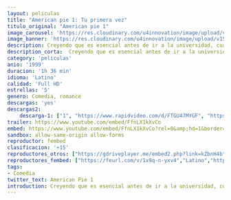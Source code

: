 ```yaml
---
layout: peliculas
title: "American pie 1: Tu primera vez"
titulo_original: "American pie 1"
image_carousel: 'https://res.cloudinary.com/u4innovation/image/upload/v1559522839/pie1-min_pebvw0.jpg'
image_banner: 'https://res.cloudinary.com/u4innovation/image/upload/v1559522839/pie1-bannr-min_wtzhyr.jpg'
description: Creyendo que es esencial antes de ir a la universidad, cuatro adolescentes se comprometen a perder su virginidad y entran en un pacto, cada uno tratando de ser el primero, se encuentran con niveles de éxito y fracaso variable.
description_corta:  Creyendo que es esencial antes de ir a la universidad, cuatro adolescentes se comprometen a perder su virginidad y entran en un pacto, cada uno tratando de ser el primero, se encuentran con niveles de éxito y fracaso variable.
category: 'peliculas'
anio: '1999'
duracion: '1h 36 min'
idioma: 'Latino'
calidad: 'Full HD'
estrellas: '5'
genero: Comedia, romance
descargas: 'yes'
descargas2:
    descarga-1: ["1", "https://www.rapidvideo.com/d/FTGU47MYGF", "https://www.google.com/s2/favicons?domain=openload.co","OpenLoad","https://res.cloudinary.com/imbriitneysam/image/upload/v1541473684/mexico.png", "Latino", "Full HD"]
trailer: https://www.youtube.com/embed/FfnLX1kXvCo
embed: https://www.youtube.com/embed/FfnLX1kXvCo?rel=0&amp;hd=1&border=0&wmode=opaque&enablejsapi=1&modestbranding=1&controls=1&showinfo=1
sandbox: allow-same-origin allow-forms
reproductor: fembed
clasificacion: '+15'
reproductores_otros: ["https://gdriveplayer.me/embed2.php?link=kZbnH4bfrW1kIboT4s8GuweoI5XlM5%252BsOf%252FMbpnQXuiFVz3igHciybSazFBxh8BAEeKYKHctpZQdMmFI%252F2aaroj1ar7ajSwNz9mT7Gq7YWE%252BobB1dc4XB1qkQIyRMsrjEc8QwpY%252BagcK7yZnBEQwm9QnSqeH7jH8H3ZQ1BjqMMf3Wd3NkAP9e%252FNiAISVdXwBA%253D","Latino","https://gdriveplayer.me/embed2.php?link=xIdLxsaYaMfoqKg3OrxUTQ0%252BvVzYFZzx9lDAMWXGhXitSA098NOFw8e0DbltHMQ2EtVc9ue414JsjTxDbRdMTBgORNSc49bQVA8TblUuZiSJwjy%252FidPW2ApVcN1Jn5CtmdtsCYgm%252FlT3QoSohViUkRZea8BJSqqy4FxTS4lxncXFMBRHNOTxaXHpmvfBrmJw4%253D","Latino","https://www.zembed.to/public/dist/asteroid.html?id=f6e5f768d9ad8b26126f3471bd43a9e2&title=American%20Pie","Latino"]
reproductores_fembed: ["https://feurl.com/v/1x9q-n-yxv4","Latino","https://animekao.xyz/v/409xkm-kyo8","Latino"]
tags:
- Comedia
twitter_text: American Pie 1
introduction: Creyendo que es esencial antes de ir a la universidad, cuatro adolescentes se comprometen a perder su virginidad y entran en un pacto, cada uno tratando de ser el primero, se encuentran con niveles de éxito y fracaso variable.
---
```












